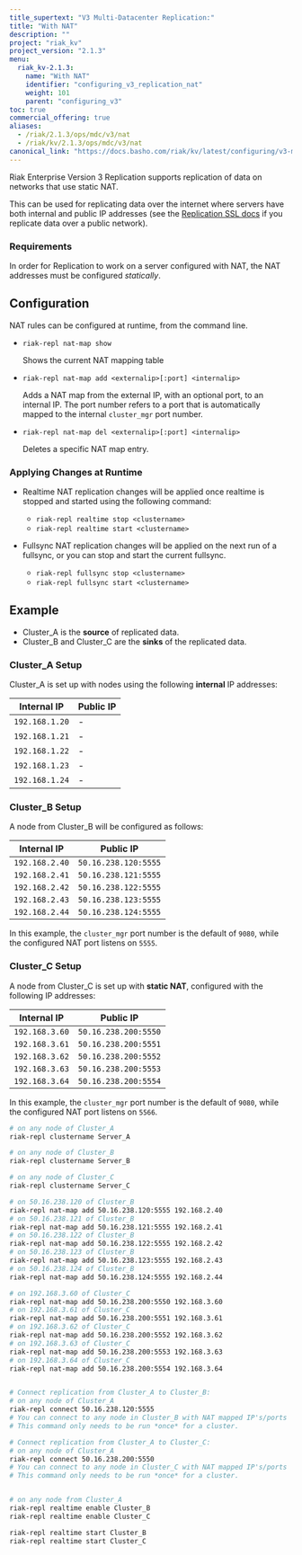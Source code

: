 ```yaml
---
title_supertext: "V3 Multi-Datacenter Replication:"
title: "With NAT"
description: ""
project: "riak_kv"
project_version: "2.1.3"
menu:
  riak_kv-2.1.3:
    name: "With NAT"
    identifier: "configuring_v3_replication_nat"
    weight: 101
    parent: "configuring_v3"
toc: true
commercial_offering: true
aliases:
  - /riak/2.1.3/ops/mdc/v3/nat
  - /riak/kv/2.1.3/ops/mdc/v3/nat
canonical_link: "https://docs.basho.com/riak/kv/latest/configuring/v3-multi-datacenter/nat"
---
```


[config v3 ssl]: /riak/kv/2.1.3/configuring/v3-multi-datacenter/ssl

Riak Enterprise Version 3 Replication supports replication of data on
networks that use static NAT.

This can be used for replicating data over the internet where servers
have both internal and public IP addresses (see the [Replication SSL docs][config v3 ssl] if you replicate data over a public network).

### Requirements

In order for Replication to work on a server configured with NAT, the
NAT addresses must be configured *statically*.

## Configuration

NAT rules can be configured at runtime, from the command line.

* `riak-repl nat-map show`

    Shows the current NAT mapping table

* `riak-repl nat-map add <externalip>[:port] <internalip>`

    Adds a NAT map from the external IP, with an optional port, to an
    internal IP. The port number refers to a port that is automatically
    mapped to the internal `cluster_mgr` port number.

* `riak-repl nat-map del <externalip>[:port] <internalip>`

    Deletes a specific NAT map entry.

### Applying Changes at Runtime

* Realtime NAT replication changes will be applied once realtime is
  stopped and started using the following command:

    * `riak-repl realtime stop <clustername>`
    * `riak-repl realtime start <clustername>`

* Fullsync NAT replication changes will be applied on the next run of a
  fullsync, or you can stop and start the current fullsync.

    * `riak-repl fullsync stop <clustername>`
    * `riak-repl fullsync start <clustername>`


## Example

* Cluster_A is the **source** of replicated data.
* Cluster_B and Cluster_C are the **sinks** of the replicated data.

### Cluster_A Setup

Cluster_A is set up with nodes using the following **internal** IP
addresses:

Internal IP    | Public IP
---------------|-------------------
`192.168.1.20` | -
`192.168.1.21` | -
`192.168.1.22` | -
`192.168.1.23` | -
`192.168.1.24` | -

### Cluster_B Setup

A node from Cluster_B will be configured as follows:

Internal IP    | Public IP
---------------|-------------------
`192.168.2.40` | `50.16.238.120:5555`
`192.168.2.41` | `50.16.238.121:5555`
`192.168.2.42` | `50.16.238.122:5555`
`192.168.2.43` | `50.16.238.123:5555`
`192.168.2.44` | `50.16.238.124:5555`

In this example, the `cluster_mgr` port number is the default of `9080`,
while the configured NAT port listens on `5555`.

### Cluster_C Setup

A node from Cluster_C is set up with **static NAT**, configured with the
following IP addresses:

Internal IP    | Public IP
---------------|-------------------
`192.168.3.60` | `50.16.238.200:5550`
`192.168.3.61` | `50.16.238.200:5551`
`192.168.3.62` | `50.16.238.200:5552`
`192.168.3.63` | `50.16.238.200:5553`
`192.168.3.64` | `50.16.238.200:5554`

In this example, the `cluster_mgr` port number is the default of `9080`,
while the configured NAT port listens on `5566`.

```bash
# on any node of Cluster_A
riak-repl clustername Server_A

# on any node of Cluster_B
riak-repl clustername Server_B

# on any node of Cluster_C
riak-repl clustername Server_C

# on 50.16.238.120 of Cluster_B
riak-repl nat-map add 50.16.238.120:5555 192.168.2.40
# on 50.16.238.121 of Cluster_B
riak-repl nat-map add 50.16.238.121:5555 192.168.2.41
# on 50.16.238.122 of Cluster_B
riak-repl nat-map add 50.16.238.122:5555 192.168.2.42
# on 50.16.238.123 of Cluster_B
riak-repl nat-map add 50.16.238.123:5555 192.168.2.43
# on 50.16.238.124 of Cluster_B
riak-repl nat-map add 50.16.238.124:5555 192.168.2.44

# on 192.168.3.60 of Cluster_C
riak-repl nat-map add 50.16.238.200:5550 192.168.3.60
# on 192.168.3.61 of Cluster_C
riak-repl nat-map add 50.16.238.200:5551 192.168.3.61
# on 192.168.3.62 of Cluster_C
riak-repl nat-map add 50.16.238.200:5552 192.168.3.62
# on 192.168.3.63 of Cluster_C
riak-repl nat-map add 50.16.238.200:5553 192.168.3.63
# on 192.168.3.64 of Cluster_C
riak-repl nat-map add 50.16.238.200:5554 192.168.3.64


# Connect replication from Cluster_A to Cluster_B:
# on any node of Cluster_A
riak-repl connect 50.16.238.120:5555
# You can connect to any node in Cluster_B with NAT mapped IP's/ports
# This command only needs to be run *once* for a cluster.

# Connect replication from Cluster_A to Cluster_C:
# on any node of Cluster_A
riak-repl connect 50.16.238.200:5550
# You can connect to any node in Cluster_C with NAT mapped IP's/ports
# This command only needs to be run *once* for a cluster.


# on any node from Cluster_A
riak-repl realtime enable Cluster_B
riak-repl realtime enable Cluster_C

riak-repl realtime start Cluster_B
riak-repl realtime start Cluster_C
```
